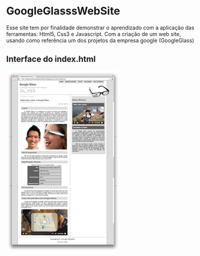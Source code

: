 # GoogleGlasssWebSite
 Esse site tem por finalidade demonstrar o aprendizado com a aplicação das ferramentas: Html5, Css3 e Javascript. Com a criação de um web site, usando como referência um dos projetos da empresa google (GoogleGlass)
 
## Interface do index.html

<img width="300px" src="https://github.com/danibex/GoogleGlasssWebSite/blob/main/interface/01-index.jpg"><br>
